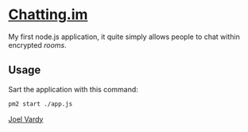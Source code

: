 # [Chatting.im][chatting]

My first node.js application, it quite simply allows people to chat within encrypted *rooms*.

## Usage

Sart the application with this command:

```bash
pm2 start ./app.js
```

[Joel Vardy][joelvardy]

  [joelvardy]: https://joelvardy.com
  [chatting]: https://chatting.im